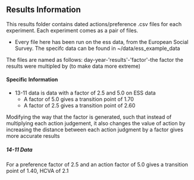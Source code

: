 ## Results Information
This results folder contains dated actions/preference .csv files for each experiment. Each experiment comes as a pair of files.
- Every file here has been run on the ess data, from the European Social Survey. The specifc data can be found in ~/data/ess_example_data

The files are named as follows: day-year-'results'-'factor'-the factor the results were multipled by (to make data more extreme)

#### Specific Information
- 13-11 data is data with a factor of 2.5 and 5.0 on ESS data
    - A factor of 5.0 gives a transition point of 1.70
    - A factor of 2.5 gives a transition point of 2.60

Modifying the way that the factor is generated, such that instead of multiplying each action judgement, it also changes the value of action by increasing the distance between each action judgment by a factor gives more accurate results

##### 14-11 Data
For a preference factor of 2.5 and an action factor of 5.0 gives a transition point of 1.40, HCVA of 2.1 